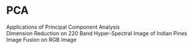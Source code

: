# PCA
Applications of Principal Component Analysis  
Dimension Reduction on 220 Band Hyper-Spectral Image of Indian Pines  
Image Fusion on RGB Image
